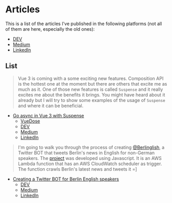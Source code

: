 # Articles

This is a list of the articles I've published in the following platforms (not all of them are here, especially the old ones):
- [DEV](https://dev.to/viniciuskneves/)
- [Medium](https://medium.com/@viniciuskneves)
- [LinkedIn](https://www.linkedin.com/in/viniciuskneves/detail/recent-activity/posts/)

## List

> Vue 3 is coming with a some exciting new features. Composition API is the hottest one at the moment but there are others that excite me as much as it.
> One of those new features is called `Suspense` and it really excites me about the benefits it brings. You might have heard about it already but I will try to show some examples of the usage of `Suspense` and where it can be beneficial.
- [Go async in Vue 3 with Suspense](./go-async-in-vue-3-with-suspense.md)
  - [VueDose](https://vuedose.tips/go-async-in-vue-3-with-suspense)
  - [DEV](https://dev.to/viniciuskneves/go-async-in-vue-3-with-suspense-4860)
  - [Medium](https://medium.com/@viniciuskneves/go-async-in-vue-3-with-suspense-a33bc0469be8)
  - [LinkedIn](https://www.linkedin.com/pulse/go-async-vue-3-suspense-vinicius-kiatkoski-neves/)

> I'm going to walk you through the process of creating [@Berlinglish](https://twitter.com/Berlinglish), a Twitter BOT that tweets Berlin's news in English for non-German speakers.
The [project](https://github.com/viniciuskneves/berlinglish) was developed using Javascript. It is an AWS Lambda function that has an AWS CloudWatch scheduler as trigger. The function crawls Berlin's latest news and tweets it =]
- [Creating a Twitter BOT for Berlin English speakers](./creating-a-twitter-bot-for-berlin-english-speakers.md)
  - [DEV](https://dev.to/viniciuskneves/creating-a-twitter-bot-for-berlin-english-speakers-33p7)
  - [Medium](https://medium.com/@viniciuskneves/creating-a-twitter-bot-for-berlin-english-speakers-319eb4d1252e)
  - [LinkedIn](https://www.linkedin.com/pulse/creating-twitter-bot-berlin-english-speakers-vinicius-kiatkoski-neves/)
